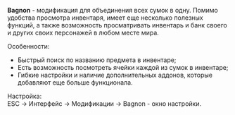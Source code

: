 **Bagnon** - модификация для объединения всех сумок в одну. Помимо удобства просмотра инвентаря, имеет еще несколько полезных функций, а также возможность просматривать инвентарь и банк своего и других своих персонажей в любом месте мира.

Особенности:
- Быстрый поиск по названию предмета в инвентаре;
- Есть возможность посмотреть ячейки каждой из сумок в инвентаре;
- Гибкие настройки и наличие дополнительных аддонов, которые добавляют еще больше функционала.

Настройка:\
ESC -> Интерфейс -> Модификации -> Bagnon - окно настройки.